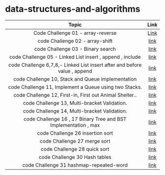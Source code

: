 # data-structures-and-algorithms                                                                                                           

|                                 Topic                                 |                                                       Link                                                       |
| :-------------------------------------------------------------------: | :-----------------------------------------------------------------------: |
|                   Code Challenge 01 - array-reverse                   | [Link](https://github.com/HamzaQahoush/data-structures-and-algorithms/blob/main/array-reverse/array-reverse.md)  |
|                    code Challenge 02 - array-shift                    |   [link](https://github.com/HamzaQahoush/data-structures-and-algorithms/blob/main/array-shift/array-shift.md)    |
|                   code Challenge 03 - Binary search                   | [link](https://github.com/HamzaQahoush/data-structures-and-algorithms/blob/main/BinarySearch/BinarySearch%20.md) |
|       code Challenge 05 - Linked List insert , append , include       |           [link](https://github.com/HamzaQahoush/data-structures-and-algorithms/tree/main/linked_list)           |
| code Challenge 6,7,8,- Linked List insert after and before value , append |           [link](https://github.com/HamzaQahoush/data-structures-and-algorithms--Python/tree/master/data_structures_and_algorithms_python/data_structures/linked_list)           |
| code Challenge 10, Stack and Queue implementation| [link](https://bit.ly/2T5Ayim)  |
| code Challenge 11, Implement a Queue using two Stacks.| [link](https://bit.ly/3jxdzYn)  |
| code Challenge 12, First-in, First out Animal Shelter..| [link](https://bit.ly/3AeMWgG)  |
| code Challenge 13, Multi-bracket Validation.| [link](https://bit.ly/2UNhvtH)  |
| code Challenge 14, Multi-bracket Validation.| [link](https://bit.ly/2UNhvtH)  |
| code Challenge 16 , 17 Binary Tree and BST Implementation , max | [link](https://bit.ly/3gZfzqr)  |
| code Challenge 26 insertion sort | [link](https://bit.ly/3hImlRO)  |
| code Challenge 27 merge sort | [link](https://bit.ly/3wEg5ig)  |
| code Challenge 28 quick sort | [link](https://bit.ly/2Tfmnal)  |
| code Challenge 30 Hash tables | [link](https://bit.ly/3rglF9t)  |
| code Challenge 31 hashmap-repeated-word | [link](https://bit.ly/3i0p6y6)  |

